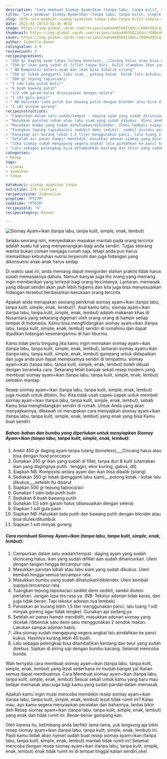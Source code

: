 ```yaml
---
description: "Cara membuat Siomay Ayam+Ikan (tanpa labu, tanpa kulit, simple, enak, lembut) yang nikmat Untuk Jualan"
title: "Cara membuat Siomay Ayam+Ikan (tanpa labu, tanpa kulit, simple, enak, lembut) yang nikmat Untuk Jualan"
slug: 1076-cara-membuat-siomay-ayamikan-tanpa-labu-tanpa-kulit-simple-enak-lembut-yang-nikmat-untuk-jualan
date: 2021-03-18T12:52:45.963Z
image: https://img-global.cpcdn.com/recipes/aa6a4d05b821ddcc/680x482cq70/siomay-ayamikan-tanpa-labu-tanpa-kulit-simple-enak-lembut-foto-resep-utama.jpg
thumbnail: https://img-global.cpcdn.com/recipes/aa6a4d05b821ddcc/680x482cq70/siomay-ayamikan-tanpa-labu-tanpa-kulit-simple-enak-lembut-foto-resep-utama.jpg
cover: https://img-global.cpcdn.com/recipes/aa6a4d05b821ddcc/680x482cq70/siomay-ayamikan-tanpa-labu-tanpa-kulit-simple-enak-lembut-foto-resep-utama.jpg
author: Isabelle Baker
ratingvalue: 4.9
reviewcount: 4
recipeingredient:
- "450 gr daging ayam tanpa tulang boneless___Cincang halus atau bisa dengan food proccesor"
- "250 gr ikan yang sudah di fillet tanpa duri  kulit utamakan ikan yang dagingnya putih  tenggiri ekor kuning gabus dll"
- " NB Komposisi antara ayam dan ikan bisa dibalik silang"
- "350 gr lobak pengganti labu siam__ potong kotak  kotak lalu dikukus___setelah itu diparut"
- "500 gr tepung tapiocaaci"
- "1 sdm lada putih butir"
- "6 buah bawang putih"
- "1/2 sdm garam halus disesuaikan dengan selera"
- "1 sdt gula pasir"
- " NB Haluskan lada putih dan bawang putih dengan blender atau bisa diulekditumbuk"
- "1 sdt minyak goreng"
recipeinstructions:
- "Campurkan dalam satu wadah/tempat : daging ayam yang sudah dicincang halus, ikan yang sudah difillet dan sudah dihancurkan. Uleni dengan tangan hingga tercampur rata."
- "Masukkan parutan lobak atau labu siam yang sudah dikukus. Uleni kembali hingga semua tercampur rata."
- "Masukkan bumbu yang sudah dihaluskan/diblender. Uleni kembali supaya tercampur rata."
- "Tuangkan tepung tapioka/aci sedikit demi sedikit, sambil diuleni perlahan. Jangan lupa tes rasa ya. (NB: Tekstur adonan tidak keras, dan juga tidak berair. Tapi tekstur adonan nya lembek)"
- "Panaskan air kurang lebih 1,5 liter menggunakan panci, lalu tuang 1 sdt minyak goreng agar tidak lengket. Gunakan api sedang ya"
- "Setelah air panas hampir mendidih, masukkan adonan siomay yang dicetak /dibentuk satu demi satu menggunakan 2 sendok makan. Lakukan sampai adonan habis."
- "Jika siomay sudah mengapung segera angkat lalu pindahkan ke panci kukus. Hasilnya kurang lebih 40 buah."
- "Lalu sebagai pelengkap bisa ditambahkan kentang dan telur yang sudah direbus. Sajikan di piring saji dengan bumbu kacang. Selamat mencoba bunda."
categories:
- Resep
tags:
- siomay
- ayamikan
- tanpa

katakunci: siomay ayamikan tanpa 
nutrition: 274 calories
recipecuisine: Indonesian
preptime: "PT27M"
cooktime: "PT55M"
recipeyield: "4"
recipecategory: Dinner

---
```



![Siomay Ayam+Ikan (tanpa labu, tanpa kulit, simple, enak, lembut)](https://img-global.cpcdn.com/recipes/aa6a4d05b821ddcc/680x482cq70/siomay-ayamikan-tanpa-labu-tanpa-kulit-simple-enak-lembut-foto-resep-utama.jpg)

Selaku seorang istri, menyediakan masakan mantab pada orang tercinta adalah suatu hal yang menyenangkan bagi anda sendiri. Tugas seorang  wanita bukan cuman menjaga rumah saja, tetapi anda pun harus memastikan kebutuhan nutrisi terpenuhi dan juga hidangan yang dikonsumsi anak-anak harus sedap.

Di waktu  saat ini, anda memang dapat mengorder olahan praktis tidak harus susah memasaknya dahulu. Namun banyak juga lho orang yang memang ingin memberikan yang terlezat bagi orang tercintanya. Lantaran, memasak yang dibuat sendiri akan jauh lebih higienis dan kita juga bisa menyesuaikan hidangan tersebut berdasarkan kesukaan orang tercinta. 



Apakah anda merupakan seorang penikmat siomay ayam+ikan (tanpa labu, tanpa kulit, simple, enak, lembut)?. Asal kamu tahu, siomay ayam+ikan (tanpa labu, tanpa kulit, simple, enak, lembut) adalah makanan khas di Nusantara yang sekarang digemari oleh orang-orang di hampir setiap tempat di Indonesia. Kamu bisa menghidangkan siomay ayam+ikan (tanpa labu, tanpa kulit, simple, enak, lembut) sendiri di rumahmu dan dapat dijadikan hidangan kesenanganmu di hari liburmu.

Kamu tidak perlu bingung jika kamu ingin memakan siomay ayam+ikan (tanpa labu, tanpa kulit, simple, enak, lembut), lantaran siomay ayam+ikan (tanpa labu, tanpa kulit, simple, enak, lembut) gampang untuk didapatkan dan juga anda pun dapat membuatnya sendiri di tempatmu. siomay ayam+ikan (tanpa labu, tanpa kulit, simple, enak, lembut) boleh dibuat dengan beraneka cara. Sekarang telah banyak sekali resep modern yang membuat siomay ayam+ikan (tanpa labu, tanpa kulit, simple, enak, lembut) semakin mantap.

Resep siomay ayam+ikan (tanpa labu, tanpa kulit, simple, enak, lembut) juga mudah untuk dibikin, lho. Kita tidak usah capek-capek untuk membeli siomay ayam+ikan (tanpa labu, tanpa kulit, simple, enak, lembut), sebab Kamu bisa menghidangkan sendiri di rumah. Untuk Anda yang akan menyajikannya, dibawah ini merupakan cara menyajikan siomay ayam+ikan (tanpa labu, tanpa kulit, simple, enak, lembut) yang enak yang bisa Kamu buat sendiri.

<!--inarticleads1-->

##### Bahan-bahan dan bumbu yang diperlukan untuk menyiapkan Siomay Ayam+Ikan (tanpa labu, tanpa kulit, simple, enak, lembut):

1. Ambil 450 gr daging ayam tanpa tulang (boneless)___Cincang halus atau bisa dengan food proccesor
1. Gunakan 250 gr ikan yang sudah di fillet, tanpa duri &amp; kulit (utamakan ikan yang dagingnya putih : tenggiri, ekor kuning, gabus, dll)
1. Siapkan  NB: Komposisi antara ayam dan ikan bisa dibalik (silang)
1. Sediakan 350 gr lobak (pengganti labu siam)__ potong kotak – kotak lalu dikukus___setelah itu diparut
1. Siapkan 500 gr tepung tapioca/aci
1. Gunakan 1 sdm lada putih butir
1. Sediakan 6 buah bawang putih
1. Gunakan 1/2 sdm garam halus (disesuaikan dengan selera)
1. Siapkan 1 sdt gula pasir
1. Siapkan  NB: Haluskan lada putih dan bawang putih dengan blender atau bisa diulek/ditumbuk
1. Siapkan 1 sdt minyak goreng




<!--inarticleads2-->

##### Cara membuat Siomay Ayam+Ikan (tanpa labu, tanpa kulit, simple, enak, lembut):

1. Campurkan dalam satu wadah/tempat : daging ayam yang sudah dicincang halus, ikan yang sudah difillet dan sudah dihancurkan. Uleni dengan tangan hingga tercampur rata.
1. Masukkan parutan lobak atau labu siam yang sudah dikukus. Uleni kembali hingga semua tercampur rata.
1. Masukkan bumbu yang sudah dihaluskan/diblender. Uleni kembali supaya tercampur rata.
1. Tuangkan tepung tapioka/aci sedikit demi sedikit, sambil diuleni perlahan. Jangan lupa tes rasa ya. (NB: Tekstur adonan tidak keras, dan juga tidak berair. Tapi tekstur adonan nya lembek)
1. Panaskan air kurang lebih 1,5 liter menggunakan panci, lalu tuang 1 sdt minyak goreng agar tidak lengket. Gunakan api sedang ya
1. Setelah air panas hampir mendidih, masukkan adonan siomay yang dicetak /dibentuk satu demi satu menggunakan 2 sendok makan. Lakukan sampai adonan habis.
1. Jika siomay sudah mengapung segera angkat lalu pindahkan ke panci kukus. Hasilnya kurang lebih 40 buah.
1. Lalu sebagai pelengkap bisa ditambahkan kentang dan telur yang sudah direbus. Sajikan di piring saji dengan bumbu kacang. Selamat mencoba bunda.




Wah ternyata cara membuat siomay ayam+ikan (tanpa labu, tanpa kulit, simple, enak, lembut) yang lezat sederhana ini mudah banget ya! Kalian semua dapat membuatnya. Cara Membuat siomay ayam+ikan (tanpa labu, tanpa kulit, simple, enak, lembut) Sesuai sekali untuk kamu yang baru mau belajar memasak atau juga bagi kamu yang sudah pandai dalam memasak.

Apakah kamu ingin mulai mencoba membikin resep siomay ayam+ikan (tanpa labu, tanpa kulit, simple, enak, lembut) lezat tidak rumit ini? Kalau mau, ayo kamu segera menyiapkan peralatan dan bahannya, lantas bikin deh Resep siomay ayam+ikan (tanpa labu, tanpa kulit, simple, enak, lembut) yang enak dan tidak rumit ini. Benar-benar gampang kan. 

Oleh karena itu, ketimbang anda berfikir lama-lama, yuk langsung aja bikin resep siomay ayam+ikan (tanpa labu, tanpa kulit, simple, enak, lembut) ini. Pasti kamu tiidak akan nyesel sudah buat resep siomay ayam+ikan (tanpa labu, tanpa kulit, simple, enak, lembut) mantab tidak rumit ini! Selamat mencoba dengan resep siomay ayam+ikan (tanpa labu, tanpa kulit, simple, enak, lembut) enak tidak rumit ini di tempat tinggal kalian sendiri,oke!.

